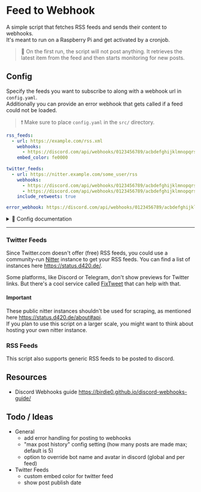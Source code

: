 # Feed to Webhook

A simple script that fetches RSS feeds and sends their content to webhooks.  
It's meant to run on a Raspberry Pi and get activated by a cronjob.

>📌 On the first run, the script will not post anything. It retrieves the latest item from the feed and then starts monitoring for new posts.

## Config

Specify the feeds you want to subscribe to along with a webhook url in `config.yaml`.  
Additionally you can provide an error webhook that gets called if a feed could not be loaded.  

> ❗ Make sure to place `config.yaml` in the `src/` directory.

``` yaml
rss_feeds:
  - url: https://example.com/rss.xml
    webhooks:
      - https://discord.com/api/webhooks/0123456789/acbdefghijklmnopqrstuvwxyz
    embed_color: fe0000
  
twitter_feeds:
  - url: https://nitter.example.com/some_user/rss
    webhooks:
      - https://discord.com/api/webhooks/0123456789/acbdefghijklmnopqrstuvwxyz
      - https://discord.com/api/webhooks/0123456789/acbdefghijklmnopqrstuvwxyz
    include_retweets: true

error_webhook: https://discord.com/api/webhooks/0123456789/acbdefghijklmnopqrstuvwxyz
```

<details>
  <summary>👀 Config documentation</summary>

<br>

The config is divided into three main sections: `rss_feeds`, `twitter_feeds`, and `error_webhook`.

### rss_feeds

- `url`: URL of the RSS feed.
- `webhooks`: A list of webhook URLs. When a new item is found in the RSS feed, a message will be sent to each of these webhooks.
- `embed_color`: The color to be used for the embed in the Discord message. This should be a hexadecimal color code without `#`.
- [`last_item_date`]: *The date and time of the last post in the feed. Added automatically.*

### twitter_feeds

- `url`: URL of the Twitter feed. [See below about twitter feeds](#twitter-feeds)
- `webhooks`: A list of webhook URLs. When a new tweet is found, a message will be sent to each of these webhooks.
- `include_retweets`: A boolean value that determines whether retweets should be included.
- [`last_item_date`]: *The date and time of the last post in the feed. Added automatically.*

### error_webhook

This section contains a single webhook URL. If an error occurs while processing the feeds, a message will be sent to this webhook.

</details>

---

### Twitter Feeds

Since Twitter.com doesn't offer (free) RSS feeds, you could use a community-run [Nitter](https://github.com/zedeus/nitter) instance to get your RSS feeds. You can find a list of instances here <https://status.d420.de/>.  

Some platforms, like Discord or Telegram, don't show previews for Twitter links. But there's a cool service called [FixTweet](https://github.com/FixTweet/FixTweet) that can help with that.

#### Important

These public nitter instances shouldn't be used for scraping, as mentioned here <https://status.d420.de/about#api>.  
If you plan to use this script on a larger scale, you might want to think about hosting your own nitter instance.

### RSS Feeds

This script also supports generic RSS feeds to be posted to discord.

## Resources

- Discord Webhooks guide <https://birdie0.github.io/discord-webhooks-guide/>

## Todo / Ideas

- General
  - add error handling for posting to webhooks
  - "max post history" config setting (how many posts are made max; default is 5)
  - option to override bot name and avatar in discord (global and per feed)
- Twitter Feeds
  - custom embed color for twitter feed
  - show post publish date

